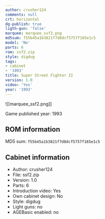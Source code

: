 ```yaml
---
author: crusher124
comments: null
crt: horizontal
dg-publish: true
ligth-gun: 'false'
marquee: marquee_ssf2.png
md5sum: f55b45a1b3821f7d8dcf5757f165e1c5
model: 'No'
parts: 6
rom: ssf2.zip
style: digdug
tags:
- cabinet
- '1993'
title: Super Street Fighter II
version: 1.0
video: 'Yes'
year: '1993'
---
```


![[marquee_ssf2.png]]

Game published year: 1993

## ROM information

MD5 sum: `f55b45a1b3821f7d8dcf5757f165e1c5` 

## Cabinet information

- Author: crusher124
- File: ssf2.zip
- Version: 1.0
- Parts: 6
- Introduction video: Yes
- Own cabinet design: No
- Style: digdug
- Light guns: no
- AGEBasic enabled: no

